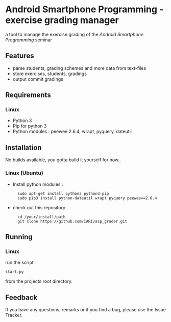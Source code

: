 # Android Smartphone Programming - exercise grading manager
a tool to manage the exercise grading of the
*Android Smartphone Programming* seminar

## Features

* parse students, grading schemes and more data from text-files
* store exercises, students, gradings
* output commit gradings 

## Requirements

### Linux

* Python 3
* Pip for python 3
* Python modules : peewee 2.6.4, wrapt, pyquery, dateutil  <!-- pyparsing -->

## Installation

No builds available, you gotta build it yourself for now..

### Linux (Ubuntu)

* Install python modules : 

        sudo apt-get install python3 python3-pip
        sudo pip3 install python-dateutil wrapt pyquery peewee==2.6.4

* check out this repository

        cd /your/install/path
        git clone https://github.com/IARI/asp_grader.git

<!--
* run
        cd /your/install/path
        make 
  in the directory where you checked out the repo
-->  

## Running

### Linux

run the script

	start.py

from the projects root directory.
	
## Feedback

If you have any questions, remarks or if you find a bug, please use the Issue Tracker.
